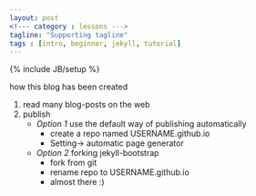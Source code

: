```yaml
---
layout: post
<!--- category : lessons --->
tagline: "Supporting tagline"
tags : [intro, beginner, jekyll, tutorial]
---
```

{% include JB/setup %}


how this blog has been created
1. read many blog-posts on the web
2. publish
   - *Option 1* use the default way of publishing automatically
     + create a repo named USERNAME.github.io
     + Setting-> automatic page generator
   - *Option 2* forking jekyll-bootstrap
     + fork from git
     + rename repo to USERNAME.github.io
     + almost there :)

